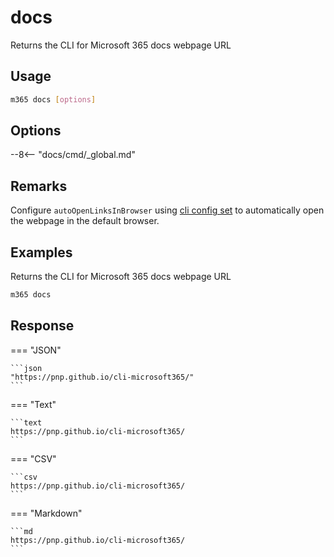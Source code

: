 # docs

Returns the CLI for Microsoft 365 docs webpage URL

## Usage

```sh
m365 docs [options]
```

## Options

--8<-- "docs/cmd/_global.md"

## Remarks

Configure `autoOpenLinksInBrowser` using [cli config set](../cmd/cli/config/config-set.md) to automatically open the webpage in the default browser.

## Examples

Returns the CLI for Microsoft 365 docs webpage URL

```sh
m365 docs
```

## Response

=== "JSON"

    ```json
    "https://pnp.github.io/cli-microsoft365/"
    ```

=== "Text"

    ```text
    https://pnp.github.io/cli-microsoft365/
    ```

=== "CSV"

    ```csv
    https://pnp.github.io/cli-microsoft365/
    ```

=== "Markdown"

    ```md
    https://pnp.github.io/cli-microsoft365/
    ```
